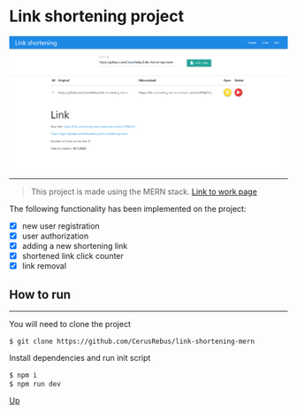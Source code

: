 # <a id="up">__Link shortening project__</a>

<img alt="link-shortening-project" src="./.github/link.png"> 

___
> This project is made using the MERN stack.
[Link to work page](https://cerusrebus.github.io/links)

The following functionality has been implemented on the project:
- [x] new user registration
- [x] user authorization
- [x] adding a new shortening link
- [x] shortened link click counter
- [x] link removal
    
## How to run

___
You will need to clone the project

```
$ git clone https://github.com/CerusRebus/link-shortening-mern 
```

Install dependencies and run init script

```
$ npm i
$ npm run dev
```

[Up](#up)